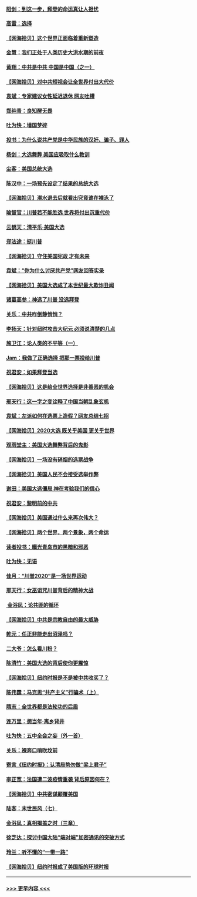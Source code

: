 #### [阳剑：到这一步，拜登的命运真让人担忧](../pages/nsc993/n12549093.md?t=11150802) 
#### [高雷：选择](../pages/nsc993/n12549087.md?t=11150802) 
#### [【网海拾贝】这个世界正面临着重新塑造](../pages/nsc993/n12548326.md?t=11150802) 
#### [金慧：我们正处于人类历史大洪水期的前夜](../pages/nsc993/n12547914.md?t=11150802) 
#### [黄翔：中共是中共 中国是中国（之一）](../pages/nsc993/n12547576.md?t=11150802) 
#### [【网海拾贝】对中共短视会让全世界付出大代价](../pages/nsc993/n12546043.md?t=11150802) 
#### [袁斌：专家建议女性延迟退休 网友吐槽](../pages/nsc993/n12545424.md?t=11150802) 
#### [郑纯青：良知醒无畏](../pages/nsc993/n12545394.md?t=11150802) 
#### [吐为快：墙国梦碎](../pages/nsc993/n12545309.md?t=11150802) 
#### [投书：为什么说共产党是中华民族的汉奸、骗子、罪人](../pages/nsc993/n12545089.md?t=11150802) 
#### [杨剑：大选舞弊 美国应吸取什么教训](../pages/nsc993/n12543937.md?t=11150802) 
#### [尘客：美国总统大选](../pages/nsc993/n12543828.md?t=11150802) 
#### [陈汉中：一场预先设定了结果的总统大选](../pages/nsc993/n12543564.md?t=11150802) 
#### [【网海拾贝】潮水退去后就看出究竟谁在裸泳了](../pages/nsc993/n12543321.md?t=11150802) 
#### [喻智官：川普若不能胜选 世界将付出沉重代价](../pages/nsc993/n12541352.md?t=11150802) 
#### [云鹤天：清平乐‧美国大选](../pages/nsc993/n12540916.md?t=11150802) 
#### [郑法途：挺川普](../pages/nsc993/n12540898.md?t=11150802) 
#### [【网海拾贝】守住美国宪政 才有未来](../pages/nsc993/n12540423.md?t=11150802) 
#### [袁斌：“你为什么讨厌共产党”网友回答实录](../pages/nsc993/n12540208.md?t=11150802) 
#### [【网海拾贝】美国大选成了本世纪最大欺诈丑闻](../pages/nsc993/n12538029.md?t=11150802) 
#### [诸葛高参：神选了川普 没选拜登](../pages/nsc993/n12537664.md?t=11150802) 
#### [关乐：中共咋倒静悄悄？](../pages/nsc993/n12537615.md?t=11150802) 
#### [李扬天：针对纽时攻击大纪元 必须说清楚的几点](../pages/nsc993/n12536001.md?t=11150802) 
#### [施卫江：论人类的不平等（一）](../pages/nsc993/n12535700.md?t=11150802) 
#### [Jam：我做了正确选择 把那一票投给川普](../pages/nsc993/n12535743.md?t=11150802) 
#### [祝君安：如果拜登当选](../pages/nsc993/n12535726.md?t=11150802) 
#### [【网海拾贝】这是给全世界选择是非善恶的机会](../pages/nsc993/n12535061.md?t=11150802) 
#### [邢天行：这一字之变诠释了中国当朝乱象玄机](../pages/nsc993/n12533446.md?t=11150802) 
#### [袁斌：左派如何在选票上造假？网友总结七招](../pages/nsc993/n12533180.md?t=11150802) 
#### [【网海拾贝】2020大选 既关乎美国 更关乎世界](../pages/nsc993/n12533161.md?t=11150802) 
#### [观雨堂主：美国大选舞弊背后的鬼影](../pages/nsc993/n12533153.md?t=11150802) 
#### [【网海拾贝】一场没有硝烟的选票战争](../pages/nsc993/n12531883.md?t=11150802) 
#### [【网海拾贝】美国人民不会接受选举作弊](../pages/nsc993/n12528850.md?t=11150802) 
#### [谢田：美国大选僵局 神在考验我们的信心](../pages/nsc993/n12527932.md?t=11150802) 
#### [祝君安：黎明前的中共](../pages/nsc993/n12524071.md?t=11150802) 
#### [【网海拾贝】美国通过什么来再次伟大？](../pages/nsc993/n12523844.md?t=11150802) 
#### [【网海拾贝】两个世界，两个景象，两个命运](../pages/nsc993/n12521419.md?t=11150802) 
#### [读者投书：曝光青岛市的黑暗和邪恶](../pages/nsc993/n12520988.md?t=11150802) 
#### [吐为快：无语](../pages/nsc993/n12518588.md?t=11150802) 
#### [佳月：“川普2020”是一场世界运动](../pages/nsc993/n12518581.md?t=11150802) 
#### [邢天行：女巫诅咒川普背后的精神大战](../pages/nsc993/n12517257.md?t=11150802) 
#### [ 金浴凤：论共匪的循环](../pages/nsc993/n12517133.md?t=11150802) 
#### [【网海拾贝】中共是宗教自由的最大威胁](../pages/nsc993/n12516879.md?t=11150802) 
#### [乾元：任正非能走出沼泽吗？](../pages/nsc993/n12515831.md?t=11150802) 
#### [二大爷：怎么看川粉？](../pages/nsc993/n12515820.md?t=11150802) 
#### [陈清竹：美国大选的背后使你更震惊](../pages/nsc993/n12515589.md?t=11150802) 
#### [【网海拾贝】纽约时报是不是被中共收买了？](../pages/nsc993/n12515122.md?t=11150802) 
#### [陈伟霆：马克思“共产主义”行骗术（上）](../pages/nsc993/n12510217.md?t=11150802) 
#### [隋志：全世界都是法轮功的后盾](../pages/nsc993/n12510636.md?t=11150802) 
#### [连万里：想当年‧离乡背井](../pages/nsc993/n12510623.md?t=11150802) 
#### [吐为快：五中全会之妄（外一首）](../pages/nsc993/n12510470.md?t=11150802) 
#### [关乐：裸奔口哨吹坟前](../pages/nsc993/n12510403.md?t=11150802) 
#### [寄言《纽约时报》：认清局势勿做“梁上君子”](../pages/nsc993/n12510042.md?t=11150802) 
#### [李正宽：法国遭二波疫情重袭 背后原因何在？](../pages/nsc993/n12509971.md?t=11150802) 
#### [【网海拾贝】中共密谋颠覆美国](../pages/nsc993/n12509816.md?t=11150802) 
#### [陆客：末世民风（七）](../pages/nsc993/n12507822.md?t=11150802) 
#### [金浴凤：真相揭盖之时（三章）](../pages/nsc993/n12507804.md?t=11150802) 
#### [徐芝达：探讨中国大陆“端对端”加密通讯的突破方式](../pages/nsc993/n12507682.md?t=11150802) 
#### [玲兰：听不懂的“一带一路”](../pages/nsc993/n12507669.md?t=11150802) 
#### [【网海拾贝】纽约时报成了美国版的环球时报](../pages/nsc993/n12507053.md?t=11150802) 

----
#### [ >>> 更早内容 <<< ](../indexes/nsc993-earlier.md)
